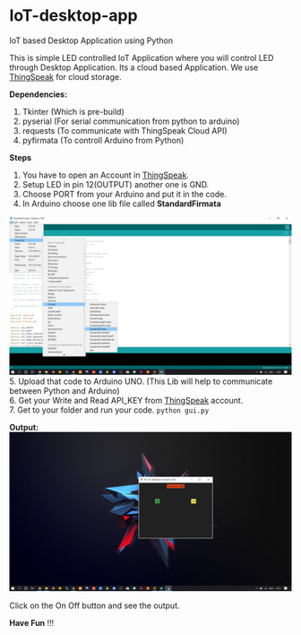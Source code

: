 # IoT-desktop-app
IoT based Desktop Application using Python

This is simple LED controlled IoT Application where you will control LED through Desktop Application. Its a cloud based Application.
We use <a href="https://thingspeak.com">ThingSpeak</a> for cloud storage.


<b>Dependencies:</b>
 1. Tkinter (Which is pre-build)
 2. pyserial (For serial communication from python to arduino)
 3. requests (To communicate with ThingSpeak Cloud API)
 4. pyfirmata (To controll Arduino from Python)
 
 <b>Steps</b>
 1. You have to open an Account in <a href="https://thingspeak.com">ThingSpeak</a>.
 2. Setup LED in pin 12(OUTPUT) another one is GND.
 3. Choose PORT from your Arduino and put it in the code.
 4. In Arduino choose one lib file called <b>StandardFirmata</b>
 <img src="https://github.com/sayandeepmajumdar/iot-desktop-app/blob/master/standarfirmata.png">
 5. Upload that code to Arduino UNO. (This Lib will help to communicate between Python and Arduino)<br>
 6. Get your Write and Read API_KEY from <a href="https://thingspeak.com">ThingSpeak</a> account.<br>
 7. Get to your folder and run your code.
    <code>python gui.py</code>
 
 <b>Output:</b>
 <img src="https://github.com/sayandeepmajumdar/iot-desktop-app/blob/master/gui.png">
 
 Click on the On Off button and see the output.
 
 <b>Have Fun</b> !!!
 
 
